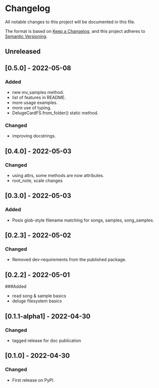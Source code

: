 # Changelog

All notable changes to this project will be documented in this file.

The format is based on [Keep a Changelog](https://keepachangelog.com/en/1.0.0/),
and this project adheres to [Semantic Versioning](https://semver.org/spec/v2.0.0.html).

## Unreleased

## [0.5.0] - 2022-05-08
### Added
 - new mv_samples method.
 - list of features in README.
 - more usage examples.
 - more use of typing.
 - DelugeCardFS.from_folder() static method.

### Changed
 - improving docstrings.

## [0.4.0] - 2022-05-03
### Changed
 - using attrs, some methods are now attributes.
 - root_note, scale changes

## [0.3.0] - 2022-05-03
### Added
 - Posix glob-style filename matching for songs, samples, song_samples.

## [0.2.3] - 2022-05-02
### Changed
- Removed dev-requirements from the published package.

## [0.2.2] - 2022-05-01
###Added
- read song & sample basics
- deluge filesystem basics

## [0.1.1-alpha1] - 2022-04-30
### Changed
- tagged release for doc publication

## [0.1.0] - 2022-04-30
### Changed
- First release on PyPI.
